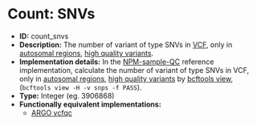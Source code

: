 # Count: SNVs

- **ID:** count_snvs
- **Description:** The number of variant of type SNVs in [VCF](terminologies.md#vcf-format), only in [autosomal regions](terminologies.md#autosomes-non-gap-regions), [high quality variants](terminologies.md#high-quality-variants).
- **Implementation details:** In the [NPM-sample-QC](terminologies.md#npm-sample-qc) reference implementation, calculate the number of variant of type SNVs in VCF, only in [autosomal regions](terminologies.md#autosomes-non-gap-regions), [high quality variants](terminologies.md#high-quality-variants) by [bcftools view](terminologies.md#samtools-view), (`bcftools view -H -v snps -f PASS`).
- **Type:** Integer (eg. 3906868)
- **Functionally equivalent implementations:**
     - [ARGO vcfqc](terminologies.md#argo)

